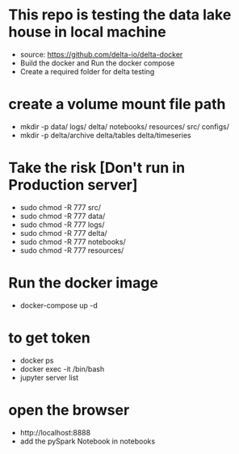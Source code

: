 # This repo is testing the data lake house in local machine
- source: https://github.com/delta-io/delta-docker
- Build the docker and Run the docker compose
- Create a required folder for delta testing 
# create a volume mount file path 
- mkdir -p data/ logs/ delta/ notebooks/ resources/ src/ configs/
- mkdir -p delta/archive delta/tables delta/timeseries

# Take the risk [Don't run in Production server]
- sudo chmod -R 777 src/
- sudo chmod -R 777 data/
- sudo chmod -R 777 logs/
- sudo chmod -R 777 delta/
- sudo chmod -R 777 notebooks/
- sudo chmod -R 777 resources/

# Run the docker image 
- docker-compose up -d 

# to get token 
- docker ps 
- docker exec -it <dockerid> /bin/bash
- jupyter server list

# open the browser 
- http://localhost:8888 
- add the pySpark Notebook in notebooks
